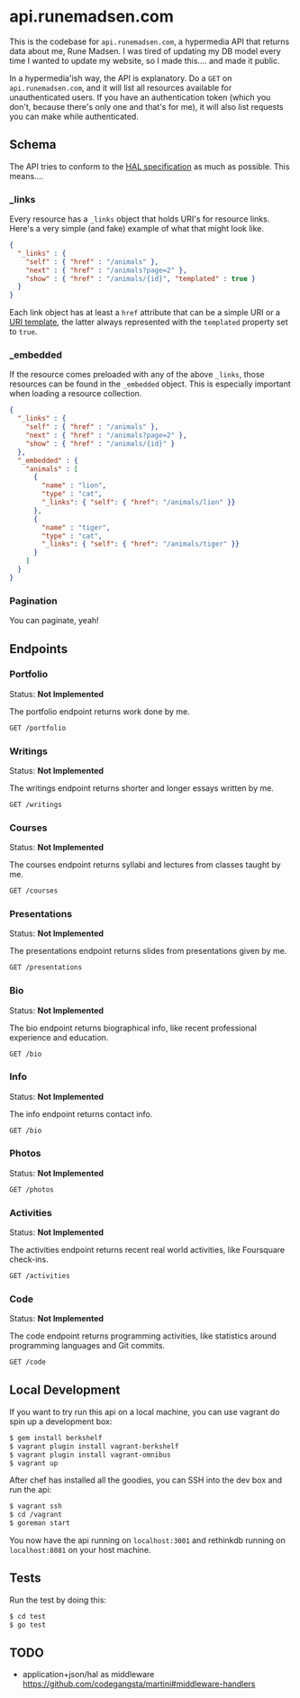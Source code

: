 api.runemadsen.com
==================

This is the codebase for `api.runemadsen.com`, a hypermedia API that returns data about me, Rune Madsen. I was tired of updating my DB model every time I wanted to update my website, so I made this.... and made it public.

In a hypermedia'ish way, the API is explanatory. Do a `GET` on `api.runemadsen.com`, and it will list all resources available for unauthenticated users. If you have an authentication token (which you don't, because there's only one and that's for me), it will also list requests you can make while authenticated.


Schema
------

The API tries to conform to the [HAL specification](http://stateless.co/hal_specification.html) as much as possible. This means....

### _links

Every resource has a `_links` object that holds URI's for resource links. Here's a very simple (and fake) example of what that might look like.

```json
{
  "_links" : {
    "self" : { "href" : "/animals" },
    "next" : { "href" : "/animals?page=2" },
    "show" : { "href" : "/animals/{id}", "templated" : true }
  }
}
```

Each link object has at least a `href` attribute that can be a simple URI or a [URI template](http://tools.ietf.org/html/rfc6570), the latter always represented with the `templated` property set to `true`.

### _embedded

If the resource comes preloaded with any of the above `_links`, those resources can be found in the `_embedded` object. This is especially important when loading a resource collection.

```json
{
  "_links" : {
    "self" : { "href" : "/animals" },
    "next" : { "href" : "/animals?page=2" },
    "show" : { "href" : "/animals/{id}" }
  },
  "_embedded" : {
    "animals" : [
      {
        "name" : "lion",
        "type" : "cat",
        "_links": { "self": { "href": "/animals/lion" }}
      },
      {
        "name" : "tiger",
        "type" : "cat",
        "_links": { "self": { "href": "/animals/tiger" }}
      }
    ]
  }
}
```

### Pagination

You can paginate, yeah!


Endpoints
---------

### Portfolio

Status: **Not Implemented**

The portfolio endpoint returns work done by me.

```bash
GET /portfolio
```

### Writings

Status: **Not Implemented**

The writings endpoint returns shorter and longer essays written by me.

```bash
GET /writings
```

### Courses

Status: **Not Implemented**

The courses endpoint returns syllabi and lectures from classes taught by me.

```bash
GET /courses
```

### Presentations

Status: **Not Implemented**

The presentations endpoint returns slides from presentations given by me.

```bash
GET /presentations
```

### Bio

Status: **Not Implemented**

The bio endpoint returns biographical info, like recent professional experience and education.

```bash
GET /bio
```

### Info

Status: **Not Implemented**

The info endpoint returns contact info.

```bash
GET /bio
```

### Photos

Status: **Not Implemented**

```bash
GET /photos
```

### Activities

Status: **Not Implemented**

The activities endpoint returns recent real world activities, like Foursquare check-ins.

```bash
GET /activities
```

### Code

Status: **Not Implemented**

The code endpoint returns programming activities, like statistics around programming languages and Git commits.

```bash
GET /code
```

Local Development
-----------------

If you want to try run this api on a local machine, you can use vagrant do spin up a development box:

```bash
$ gem install berkshelf
$ vagrant plugin install vagrant-berkshelf
$ vagrant plugin install vagrant-omnibus
$ vagrant up
```

After chef has installed all the goodies, you can SSH into the dev box and run the api:

```bash
$ vagrant ssh
$ cd /vagrant
$ goreman start
```

You now have the api running on `localhost:3001` and rethinkdb running on `localhost:8081` on your host machine.

Tests
-----

Run the test by doing this:

```bash
$ cd test
$ go test
```

TODO
----

- application+json/hal as middleware https://github.com/codegangsta/martini#middleware-handlers